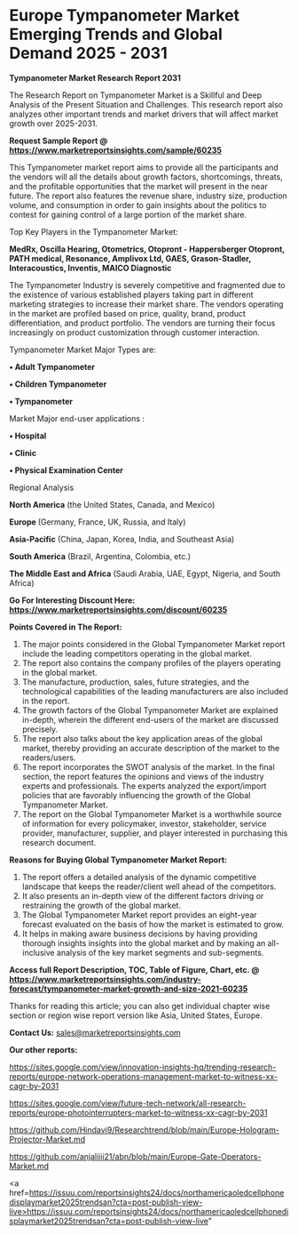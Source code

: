 # Europe Tympanometer Market Emerging Trends and Global Demand 2025 - 2031

<strong>Tympanometer Market Research Report 2031</strong>

The Research Report on Tympanometer Market is a Skillful and Deep Analysis of the Present Situation and Challenges. This research report also analyzes other important trends and market drivers that will affect market growth over 2025-2031.

<strong>Request Sample Report @ <a href=https://www.marketreportsinsights.com/sample/60235>https://www.marketreportsinsights.com/sample/60235</a></strong>

This Tympanometer market report aims to provide all the participants and the vendors will all the details about growth factors, shortcomings, threats, and the profitable opportunities that the market will present in the near future. The report also features the revenue share, industry size, production volume, and consumption in order to gain insights about the politics to contest for gaining control of a large portion of the market share.

Top Key Players in the Tympanometer Market:

<strong>MedRx, Oscilla Hearing, Otometrics, Otopront - Happersberger Otopront, PATH medical, Resonance, Amplivox Ltd, GAES, Grason-Stadler, Interacoustics, Inventis, MAICO Diagnostic</strong>

The Tympanometer Industry is severely competitive and fragmented due to the existence of various established players taking part in different marketing strategies to increase their market share. The vendors operating in the market are profiled based on price, quality, brand, product differentiation, and product portfolio. The vendors are turning their focus increasingly on product customization through customer interaction.

Tympanometer Market Major Types are:

<strong>• Adult Tympanometer

• Children Tympanometer

• Tympanometer</strong>

Market Major end-user applications :

<strong>• Hospital

• Clinic

• Physical Examination Center</strong>

Regional Analysis

</u><strong><b>North America</b></strong> (the United States, Canada, and Mexico)

<strong><b>Europe </b></strong>(Germany, France, UK, Russia, and Italy)

<strong><b>Asia-Pacific</b></strong> (China, Japan, Korea, India, and Southeast Asia)

<strong><b>South America</b></strong> (Brazil, Argentina, Colombia, etc.)

<strong><b>The Middle East and Africa</b></strong> (Saudi Arabia, UAE, Egypt, Nigeria, and South Africa)

<strong>Go For Interesting Discount Here: <a href=https://www.marketreportsinsights.com/discount/60235>https://www.marketreportsinsights.com/discount/60235</a></strong>

<strong>Points Covered in The Report:</strong>
<ol>
  <li>The major points considered in the Global Tympanometer Market report include the leading competitors operating in the global market.</li>
  <li>The report also contains the company profiles of the players operating in the global market.</li>
  <li>The manufacture, production, sales, future strategies, and the technological capabilities of the leading manufacturers are also included in the report.</li>
  <li>The growth factors of the Global Tympanometer Market are explained in-depth, wherein the different end-users of the market are discussed precisely.</li>
  <li>The report also talks about the key application areas of the global market, thereby providing an accurate description of the market to the readers/users.</li>
  <li>The report incorporates the SWOT analysis of the market. In the final section, the report features the opinions and views of the industry experts and professionals. The experts analyzed the export/import policies that are favorably influencing the growth of the Global Tympanometer Market.</li>
  <li>The report on the Global Tympanometer Market is a worthwhile source of information for every policymaker, investor, stakeholder, service provider, manufacturer, supplier, and player interested in purchasing this research document.</li>
</ol>
<strong>Reasons for Buying Global Tympanometer Market Report:</strong>

<ol>
  <li>The report offers a detailed analysis of the dynamic competitive landscape that keeps the reader/client well ahead of the competitors.</li>
  <li>It also presents an in-depth view of the different factors driving or restraining the growth of the global market.</li>
  <li>The Global Tympanometer Market report provides an eight-year forecast evaluated on the basis of how the market is estimated to grow.</li>
  <li>It helps in making aware business decisions by having providing thorough insights insights into the global market and by making an all-inclusive analysis of the key market segments and sub-segments.</li>
</ol>
<strong>Access full Report Description, TOC, Table of Figure, Chart, etc. @ <a href=https://www.marketreportsinsights.com/industry-forecast/tympanometer-market-growth-and-size-2021-60235>https://www.marketreportsinsights.com/industry-forecast/tympanometer-market-growth-and-size-2021-60235</a></strong>


Thanks for reading this article; you can also get individual chapter wise section or region wise report version like Asia, United States, Europe.

<strong>Contact Us:</strong>
sales@marketreportsinsights.com

<strong>Our other reports:</strong>

<a href=https://sites.google.com/view/innovation-insights-hq/trending-research-reports/europe-network-operations-management-market-to-witness-xx-cagr-by-2031>https://sites.google.com/view/innovation-insights-hq/trending-research-reports/europe-network-operations-management-market-to-witness-xx-cagr-by-2031</a>

<a href=https://sites.google.com/view/future-tech-network/all-research-reports/europe-photointerrupters-market-to-witness-xx-cagr-by-2031>https://sites.google.com/view/future-tech-network/all-research-reports/europe-photointerrupters-market-to-witness-xx-cagr-by-2031</a>

<a href=https://github.com/Hindavi9/Researchtrend/blob/main/Europe-Hologram-Projector-Market.md>https://github.com/Hindavi9/Researchtrend/blob/main/Europe-Hologram-Projector-Market.md</a>

<a href=https://github.com/anjaliiii21/abn/blob/main/Europe-Gate-Operators-Market.md>https://github.com/anjaliiii21/abn/blob/main/Europe-Gate-Operators-Market.md</a>

<a href=https://issuu.com/reportsinsights24/docs/northamericaoledcellphonedisplaymarket2025trendsan?cta=post-publish-view-live>https://issuu.com/reportsinsights24/docs/northamericaoledcellphonedisplaymarket2025trendsan?cta=post-publish-view-live</a>"
